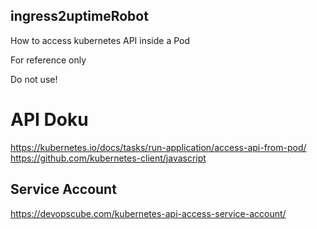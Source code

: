 ## ingress2uptimeRobot

How to access kubernetes API inside a Pod

For reference only

Do not use!

# API Doku
https://kubernetes.io/docs/tasks/run-application/access-api-from-pod/
https://github.com/kubernetes-client/javascript

## Service Account
https://devopscube.com/kubernetes-api-access-service-account/

